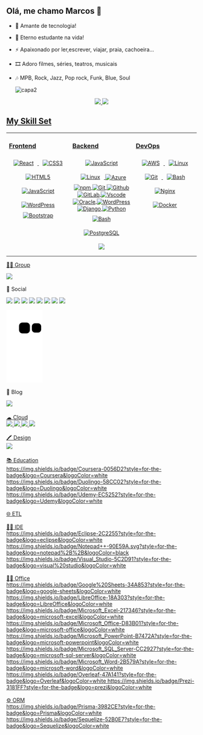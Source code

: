 ## Olá, me chamo Marcos 👋

- 🔭 Amante de tecnologia!                  
- 🌱 Eterno estudante na vida!
- ⚡ Apaixonado por ler,escrever, viajar, praia, cachoeira...
- 🎞  Adoro filmes, séries, teatros, musicais
- 🎶 MPB, Rock, Jazz, Pop rock, Funk, Blue, Soul

  ![capa2](https://user-images.githubusercontent.com/35399145/189922796-5ab06e80-0c41-4764-a4cb-1febd91ec1e8.jpg)
  
  <!--![capalivrov2_Prancheta-1](https://user-images.githubusercontent.com/35399145/189956937-ff5e74c8-fd68-487b-8f36-d70d8a7665f6.jpg)-->

<div align="center">
  <a href="https://github.com/emersoncarneirodasilva">
  <img height="165em" src="https://github-readme-stats.vercel.app/api?username=Maralvo&show_icons=true&theme=blue-green&include_all_commits=true&count_private=true" />
  <img height="165em" src="https://github-readme-stats.vercel.app/api/top-langs/?username=Maralvo&layout=compact&langs_count=7&theme=blue-green" />
</div>

  ## My Skill Set  
<table><tr><td valign="top" width="33%">

### Frontend  
<div align="center">  
<a href="https://reactjs.org/" target="_blank"><img style="margin: 10px" src="https://profilinator.rishav.dev/skills-assets/react-original-wordmark.svg" alt="React" height="50" /></a>  
<a href="https://www.w3schools.com/css/" target="_blank"><img style="margin: 10px" src="https://profilinator.rishav.dev/skills-assets/css3-original-wordmark.svg" alt="CSS3" height="50" /></a>  
<a href="https://en.wikipedia.org/wiki/HTML5" target="_blank"><img style="margin: 10px" src="https://profilinator.rishav.dev/skills-assets/html5-original-wordmark.svg" alt="HTML5" height="50" /></a>  
<a href="https://www.javascript.com/" target="_blank"><img style="margin: 10px" src="https://profilinator.rishav.dev/skills-assets/javascript-original.svg" alt="JavaScript" height="50" /></a>  
<a href="https://www.wp.com/" target="_blank"><img style="margin: 10px" alt="WordPress" height="50" src="https://cdn.jsdelivr.net/gh/devicons/devicon/icons/wordpress/wordpress-original.svg" height="50"/></a> 
<a href="https://www.bootstrap.com/" target="_blank"><img align="center" alt="Bootstrap" height="50" src="https://cdn.jsdelivr.net/gh/devicons/devicon/icons/bootstrap/bootstrap-original.svg" /></a>
</div>

</td><td valign="top" width="33%">

### Backend  
<div align="center">  
<a href="https://www.javascript.com/" target="_blank"><img style="margin: 10px" src="https://profilinator.rishav.dev/skills-assets/javascript-original.svg" alt="JavaScript" height="50" /></a>  
<a href="https://www.linux.org/" target="_blank"><img style="margin: 10px" src="https://profilinator.rishav.dev/skills-assets/linux-original.svg" alt="Linux" height="50" /></a>  
<a href="https://www.azure.com/" target="_blank"><img align="center" alt="Azure" height="30" src="https://cdn.jsdelivr.net/gh/devicons/devicon/icons/azure/azure-original.svg" />
<a href="https://www.npm.com/" target="_blank"><img align="center" alt="npm" height="30" src="https://cdn.jsdelivr.net/gh/devicons/devicon/icons/npm/npm-original-wordmark.svg" />
<a href="https://git.com/" target="_blank"><img align="center" alt="Git" height="30" src="https://cdn.jsdelivr.net/gh/devicons/devicon/icons/git/git-original.svg" />
<a href="https://github.com/" target="_blank"><img align="center" alt="Github" height="30" src="https://cdn.jsdelivr.net/gh/devicons/devicon/icons/github/github-original.svg" />
<a href="https://gitlab.com/" target="_blank"><img align="center" alt="GitLab" height="30" src="https://cdn.jsdelivr.net/gh/devicons/devicon/icons/gitlab/gitlab-original.svg" />
<a href="https://vscode.com/" target="_blank"><img align="center" alt="Vscode" height="30" src="https://cdn.jsdelivr.net/gh/devicons/devicon/icons/vscode/vscode-original.svg" />
  <a href="https://oracle.com/" target="_blank"><img align="center" alt="Oracle" height="30" src="https://cdn.jsdelivr.net/gh/devicons/devicon/icons/oracle/oracle-original.svg" />
  <a href="https://wp.com/" target="_blank"><img align="center" alt="WordPress" height="30"src="https://cdn.jsdelivr.net/gh/devicons/devicon/icons/wordpress/wordpress-original.svg" />
  <a href="https://django.com/" target="_blank"><img align="center" alt="Django" height="30"src="https://cdn.jsdelivr.net/gh/devicons/devicon/icons/django/django-plain.svg" />
  <a href="https://python.com/" target="_blank"><img align="center" alt="Python" height="30" src="https://cdn.jsdelivr.net/gh/devicons/devicon/icons/python/python-original-wordmark.svg" />
<a href="https://www.gnu.org/software/bash/" target="_blank"><img style="margin: 10px" src="https://profilinator.rishav.dev/skills-assets/gnu_bash-icon.svg" alt="Bash" height="50" /></a>  
<a href="https://www.postgresql.org/" target="_blank"><img style="margin: 10px" src="https://profilinator.rishav.dev/skills-assets/postgresql-original-wordmark.svg" alt="PostgreSQL" height="50" /></a>  
 <a href="https://www.redis.com/" target="_blank"><img style="margin: 10px" src="https://cdn.jsdelivr.net/gh/devicons/devicon/icons/redis/redis-original-wordmark.svg" height="50"/></a>  

</div>

</td><td valign="top" width="33%">

### DevOps  
<div align="center">  
<a href="https://angularjs.org/" target="_blank"><img style="margin: 10px" src="https://profilinator.rishav.dev/skills-assets/amazonwebservices-original-wordmark.svg" alt="AWS" height="50" /></a>  
<a href="https://www.linux.org/" target="_blank"><img style="margin: 10px" src="https://profilinator.rishav.dev/skills-assets/linux-original.svg" alt="Linux" height="50" /></a>  
<a href="https://github.com/" target="_blank"><img style="margin: 10px" src="https://profilinator.rishav.dev/skills-assets/git-scm-icon.svg" alt="Git" height="50" /></a>  
<a href="https://www.gnu.org/software/bash/" target="_blank"><img style="margin: 10px" src="https://profilinator.rishav.dev/skills-assets/gnu_bash-icon.svg" alt="Bash" height="50" /></a>  
<a href="https://www.nginx.com/" target="_blank"><img style="margin: 10px" src="https://profilinator.rishav.dev/skills-assets/nginx-original.svg" alt="Nginx" height="50" /></a>  
<a href="https://www.docker.com/" target="_blank"><img style="margin: 10px" src="https://profilinator.rishav.dev/skills-assets/docker-original-wordmark.svg" alt="Docker" height="50" /></a>
</div>

</td></tr></table>  
 

  🤜🤛 Group
    <div> 
   <a href="https://discord.com/channels/@MarcosAlvarenga#8820/"><img src="https://img.shields.io/badge/Discord-7289DA?style=for-the-badge&logo=discord&logoColor=white" target="_blank"></a>
  </div>
  
  👨 Social
  <div>
   <a href="mailto:marcosalv@gmail.com"><img src="https://img.shields.io/badge/Gmail-D14836?style=for-the-badge&logo=gmail&logoColor=white" target="_blank"></a>
  <a href="https://www.linkedin.com/in/marcos-alvarenga-2bb75015/" target="_blank"><img src="https://img.shields.io/badge/-LinkedIn-%230077B5?style=for-the-badge&logo=linkedin&logoColor=white" target="_blank"></a>
 <a href="tel:+5584999887008"><img src="https://img.shields.io/badge/Telegram-2CA5E0?style=for-the-badge&logo=telegram&logoColor=white" target="_blank"></a>
<a href="https://twitter.com/Maralvo"><img src="https://img.shields.io/badge/Twitter-1DA1F2?style=for-the-badge&logo=twitter&logoColor=white"></a>
  <a href="https://www.instagram.com/maralvo/"><img src="https://img.shields.io/badge/Instagram-E4405F?style=for-the-badge&logo=instagram&logoColor=white"></a>
  <a href="https://independent.academia.edu/MarcosAlvarenga16"><img src="https://img.shields.io/badge/Academia-fff?style=for-the-badge&logo=academia&logoColor=black"></a>
  <a href="https://independent.academia.edu/MarcosAlvarenga16"><img src="https://img.shields.io/badge/GitHub-100000?style=for-the-badge&logo=github&logoColor=white"></a>
  <a href="https://gitlab.com/marcosalv"><img src="https://img.shields.io/badge/GitLab-330F63?style=for-the-badge&logo=gitlab&logoColor=white"></a>
  
![Snake animation](https://github.com/rafaballerini/rafaballerini/blob/output/github-contribution-grid-snake.svg)
   </div>
  
   📝 Blog
  <div>
    <a href="https://projetolivropostal.com.br/blog/"><img src="https://img.shields.io/badge/Wordpress-21759B?style=for-the-badge&logo=wordpress&logoColor=white"</a>
  </div>
    <br>  
 ☁ Cloud
      <div>
      <a href="https://dash.cloudflare.com/profile"><img src="https://img.shields.io/badge/Cloudflare-F38020?style=for-the-badge&logo=Cloudflare&logoColor=white"</a>
      <a href=""><img src="https://img.shields.io/badge/Digital_Ocean-0080FF?style=for-the-badge&logo=DigitalOcean&logoColor=white"</a>
      <a href=""><img src="https://img.shields.io/badge/Netlify-00C7B7?style=for-the-badge&logo=netlify&logoColor=white"</a>
      <a href=""><img src="https://img.shields.io/badge/Oracle-F80000?style=for-the-badge&logo=oracle&logoColor=black"</a>
      </div>
    <br>
   🖍 Design
    <div>
     <a href=""><img src= "https://img.shields.io/badge/gimp-5C5543?style=for-the-badge&logo=gimp&logoColor=white"
                     https://img.shields.io/badge/Figma-F24E1E?style=for-the-badge&logo=figma&logoColor=white"</a>
   </div>
   <br>
   📚 Education
   <div>
     https://img.shields.io/badge/Coursera-0056D2?style=for-the-badge&logo=Coursera&logoColor=white
     https://img.shields.io/badge/Duolingo-58CC02?style=for-the-badge&logo=Duolingo&logoColor=white
     https://img.shields.io/badge/Udemy-EC5252?style=for-the-badge&logo=Udemy&logoColor=white
   </div>
   <br>
   🌐 ETL
   <div>
     
   </div>
<br>
   👩‍💻 IDE
    <div>
     	https://img.shields.io/badge/Eclipse-2C2255?style=for-the-badge&logo=eclipse&logoColor=white
      https://img.shields.io/badge/Notepad++-90E59A.svg?style=for-the-badge&logo=notepad%2B%2B&logoColor=black
      https://img.shields.io/badge/Visual_Studio-5C2D91?style=for-the-badge&logo=visual%20studio&logoColor=white
   </div>
   <br>
   👨‍💻 Office
     <div>
     https://img.shields.io/badge/Google%20Sheets-34A853?style=for-the-badge&logo=google-sheets&logoColor=white
       https://img.shields.io/badge/LibreOffice-18A303?style=for-the-badge&logo=LibreOffice&logoColor=white
       https://img.shields.io/badge/Microsoft_Excel-217346?style=for-the-badge&logo=microsoft-excel&logoColor=white
       https://img.shields.io/badge/Microsoft_Office-D83B01?style=for-the-badge&logo=microsoft-office&logoColor=white
       https://img.shields.io/badge/Microsoft_PowerPoint-B7472A?style=for-the-badge&logo=microsoft-powerpoint&logoColor=white
       https://img.shields.io/badge/Microsoft_SQL_Server-CC2927?style=for-the-badge&logo=microsoft-sql-server&logoColor=white
       https://img.shields.io/badge/Microsoft_Word-2B579A?style=for-the-badge&logo=microsoft-word&logoColor=white
       https://img.shields.io/badge/Overleaf-47A141?style=for-the-badge&logo=Overleaf&logoColor=white
       	https://img.shields.io/badge/Prezi-3181FF?style=for-the-badge&logo=prezi&logoColor=white
   </div>
   <br>
   ⚙️ ORM
     <div>
     https://img.shields.io/badge/Prisma-3982CE?style=for-the-badge&logo=Prisma&logoColor=white
       https://img.shields.io/badge/Sequelize-52B0E7?style=for-the-badge&logo=Sequelize&logoColor=white
   </div>
   
    
